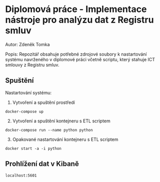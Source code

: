 # Diplomová práce - Implementace nástroje pro analýzu dat z Registru smluv

Autor: Zdeněk Tomka

Popis: Repozitář obsahuje potřebné zdrojové soubory k nastartování systému navrženého v diplomové práci včetně scriptu, který stahuje ICT smlouvy z Registru smluv.

## Spuštění

Nastartování systému:

1) Vytvoření a spuštění prostředí
```
docker-compose up
```

2) Vytvoření a spuštění kontejneru s ETL scriptem
```
docker-compose run --name python python
```

3) Opakované nastartování kontejneru s ETL scriptem
```
docker start -a -i python
```

## Prohlížení dat v Kibaně

```
localhost:5601
```


